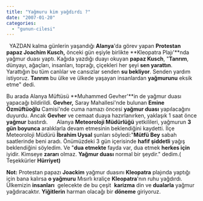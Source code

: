 ```yaml
---
title: "Yağmuru kim yağdırdı ?"
date: "2007-01-20"
categories: 
  - "gunun-cilesi"
---
```


  YAZDAN kalma günlerin yaşandığı **Alanya**'da görev yapan **Protestan papaz Joachim Kusch,** önceki gün eşiyle birlikte **Kleopatra Plajı'**nda yağmur duası yaptı. Kağıda yazdığı duayı okuyan **papaz Kusch**, "**Tanrım**, dünyayı, ağaçları, insanları, toprağı, çiçekleri her şeyi **sen yarattın**. Yarattığın bu tüm canlılar ve cansızlar senden **su bekliyor**. Senden yardım istiyoruz. **Tanrım** bu ülke ve ülkede yaşayan insanlardan **yağmurunu** eksik etme" dedi.

Bu arada Alanya Müftüsü **Muhammed Gevher'**in de yağmur duası yapacağı bildirildi. **Gevher,** Saray Mahallesi'nde bulunan **Emine Özmüftüoğlu** Camisi'nde cuma namazı öncesi **yağmur duası** yapılacağını duyurdu. Ancak **Gevher** ve cemaat duaya hazırlanırken, yaklaşık 1 saat önce **yağmur** bastırdı.      Alanya **Meteoroloji Müdürlüğü** yetkilileri, yağmurun **3 gün boyunca** aralıklarla devam etmesinin beklendiğini kaydetti. İlçe Meteoroloji Müdürü **İbrahim Uysal** şunları söyledi:"**Mütfü Bey** sabah saatlerinde beni aradı. Önümüzdeki 3 gün içerisinde **hafif şiddetli** yağış beklendiğini söyledim. Ve "**dua etmekte** fayda var, dua etmek **herkes için** iyidir. Kimseye **zararı** olmaz. **Yağmur duası** normal bir şeydir." dedim.( Teşekkürler **Hürriyet)**

**Not:** Protestan papazı **Joackim** yağmur duasını **Kleopatra** plajında yaptığı için bana kalırsa **o yağmuru** Mısırlı kraliçe **Kleopatra**'nın ruhu yağdırdı. Ülkemizin **insanları**  gelecekte de bu çeşit  **karizma** din ve **dualarla** yağmur yağdıracaktır. **Yiğitlerin** harman olacağı bir **döneme** giriyoruz.
